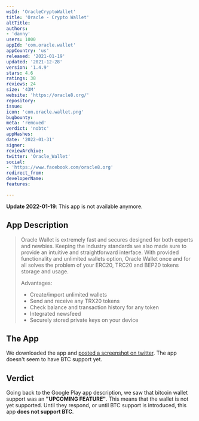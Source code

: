 ```yaml
---
wsId: 'OracleCryptoWallet'
title: 'Oracle - Crypto Wallet'
altTitle: 
authors:
- 'danny'
users: 1000
appId: 'com.oracle.wallet'
appCountry: 'us'
released: '2021-01-19'
updated: '2021-12-28'
version: '1.4.9'
stars: 4.6
ratings: 38
reviews: 24
size: '43M'
website: 'https://oracle8.org/'
repository: 
issue: 
icon: 'com.oracle.wallet.png'
bugbounty: 
meta: 'removed'
verdict: 'nobtc'
appHashes: 
date: '2022-01-31'
signer: 
reviewArchive: 
twitter: 'Oracle_Wallet'
social:
- 'https://www.facebook.com/oracle8.org'
redirect_from: 
developerName: 
features: 

---
```


**Update 2022-01-19**: This app is not available anymore.

## App Description

> Oracle Wallet is extremely fast and secures designed for both experts and newbies. Keeping the industry standards we also made sure to provide an intuitive and straightforward interface. With provided functionality and unlimited wallets option, Oracle Wallet once and for all solves the problem of your ERC20, TRC20 and BEP20 tokens storage and usage․
>
> Advantages:
> - Create/import unlimited wallets
> - Send and receive any TRX20 tokens
> - Check balance and transaction history for any token
> - Integrated newsfeed
> - Securely stored private keys on your device

## The App

We downloaded the app and [posted a screenshot on twitter](https://twitter.com/BitcoinWalletz/status/1458351211078320128). The app doesn't seem to have BTC support yet.

## Verdict

Going back to the Google Play app description, we saw that bitcoin wallet support was an **"UPCOMING FEATURE"**. This means that the wallet is not yet supported. Until they respond, or until BTC support is introduced, this app **does not support BTC**.

